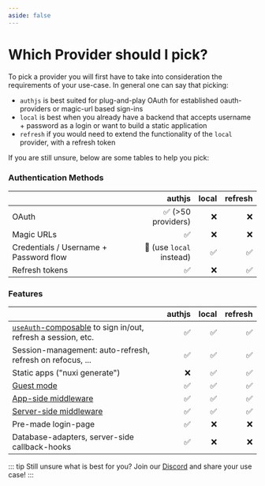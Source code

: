 ```yaml
---
aside: false
---
```


# Which Provider should I pick?

To pick a provider you will first have to take into consideration the requirements of your use-case. In general one can say that picking:

- `authjs` is best suited for plug-and-play OAuth for established oauth-providers or magic-url based sign-ins
- `local` is best when you already have a backend that accepts username + password as a login or want to build a static application
- `refresh` if you would need to extend the functionality of the `local` provider, with a refresh token

If you are still unsure, below are some tables to help you pick:

### Authentication Methods

|                                                               | authjs                    | local     | refresh
|-------------------------------------------------------------- |------------------------:  |---------: | -------:
| OAuth                                                         | ✅ (>50 providers)         | ❌        | ❌
| Magic URLs                                                    | ✅                         | ❌        | ❌
| Credentials / Username + Password flow                        | 🚧 (use `local` instead)   | ✅        | ✅
| Refresh tokens                                                | ✅                         | ❌        | ✅

### Features

|                                                                                                | authjs | local | refresh
|----------------------------------------------------------------------------------------------- |------: |-----: | ------:
| [`useAuth`-composable](/guide/application-side/session-access) to sign in/out, refresh a session, etc. | ✅ | ✅ | ✅
| Session-management: auto-refresh, refresh on refocus, ...                                      | ✅      | ✅    | ✅
| Static apps ("nuxi generate")                                                                  | ❌      | ✅    | ✅
| [Guest mode](/guide/application-side/protecting-pages#guest-mode)                              | ✅      | ✅    | ✅
| [App-side middleware](/guide/application-side/protecting-pages)                                | ✅      | ✅    | ✅
| [Server-side middleware](/guide/authjs/server-side/session-access#endpoint-protection)         | ✅      | ✅    | ✅
| Pre-made login-page                                                                            | ✅      | ❌    | ❌
| Database-adapters, server-side callback-hooks                                                  | ✅      | ❌    | ❌

::: tip Still unsure what is best for you?
Join our [Discord](https://discord.gg/VzABbVsqAc) and share your use case!
:::
